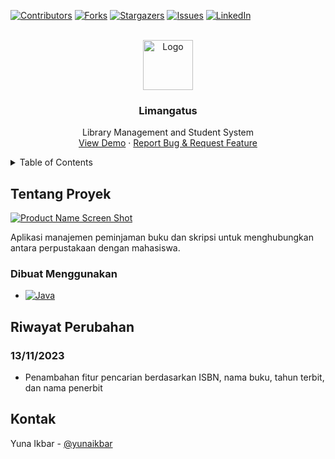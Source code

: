 [![Contributors][contributors-shield]][contributors-url]
[![Forks][forks-shield]][forks-url]
[![Stargazers][stars-shield]][stars-url]
[![Issues][issues-shield]][issues-url]
[![LinkedIn][linkedin-shield]][linkedin-url]



<!-- PROJECT LOGO -->
<br />
<div align="center">
  <a href="https://github.com/za1dGodspeed/project-limangatus">
    <img src="https://i.ibb.co/CBFFkrh/3861b89b-5370-4534-9b1d-a04d221fac45.jpg" alt="Logo" width="80" height="80">
  </a>

<h3 align="center">Limangatus</h3>

  <p align="center">
    Library Management and Student System
    <br />
    <a href="https://github.com/za1dGodspeed/project-limangatus">View Demo</a>
    ·
    <a href="https://github.com/za1dGodspeed/project-limangatus/issues">Report Bug & Request Feature</a>
  </p>
</div>



<!-- TABLE OF CONTENTS -->
<details>
  <summary>Table of Contents</summary>
  <ol>
    <li>
      <a href="#tentang-proyek">Tentang Proyek</a>
      <ul>
        <li><a href="#dibuat-menggunakan">Dibuat menggunakan</a></li>
      </ul>
    </li>
    <li>
      <a href="#kontak">Kontak</a>
    </li>
  </ol>
</details>



<!-- ABOUT THE PROJECT -->
## Tentang Proyek

[![Product Name Screen Shot][product-screenshot]](https://github.com/za1dGodspeed/project-limangatus)

Aplikasi manajemen peminjaman buku dan skripsi untuk menghubungkan antara perpustakaan dengan mahasiswa.

### Dibuat Menggunakan

* [![Java][Java]][Java-url]

## Riwayat Perubahan

### 13/11/2023
- Penambahan fitur pencarian berdasarkan ISBN, nama buku, tahun terbit, dan nama penerbit

<!-- CONTACT -->
## Kontak

Yuna Ikbar - [@yunaikbar](https://linkedin.com/in/yunaikbar)


<!-- MARKDOWN LINKS & IMAGES -->
<!-- https://www.markdownguide.org/basic-syntax/#reference-style-links -->
[contributors-shield]: https://img.shields.io/github/contributors/za1dGodspeed/project-limangatus.svg?style=for-the-badge
[contributors-url]: https://github.com/za1dGodspeed/project-limangatus/graphs/contributors
[forks-shield]: https://img.shields.io/github/forks/za1dGodspeed/project-limangatus.svg?style=for-the-badge
[forks-url]: https://github.com/za1dGodspeed/project-limangatus/network/members
[stars-shield]: https://img.shields.io/github/stars/za1dGodspeed/project-limangatus.svg?style=for-the-badge
[stars-url]: https://github.com/za1dGodspeed/project-limangatus/stargazers
[issues-shield]: https://img.shields.io/github/issues/za1dGodspeed/project-limangatus.svg?style=for-the-badge
[issues-url]: https://github.com/za1dGodspeed/project-limangatus/issues
[license-shield]: https://img.shields.io/github/license/za1dGodspeed/project-limangatus.svg?style=for-the-badge
[license-url]: https://github.com/github_username/repo_name/blob/master/LICENSE.txt
[linkedin-shield]: https://img.shields.io/badge/-LinkedIn-black.svg?style=for-the-badge&logo=linkedin&colorB=555
[linkedin-url]: https://linkedin.com/in/yunaikbar
[product-screenshot]: https://i.ibb.co/CBFFkrh/3861b89b-5370-4534-9b1d-a04d221fac45.jpg
[Next.js]: https://img.shields.io/badge/next.js-000000?style=for-the-badge&logo=nextdotjs&logoColor=white
[Next-url]: https://nextjs.org/
[React.js]: https://img.shields.io/badge/React-20232A?style=for-the-badge&logo=react&logoColor=61DAFB
[React-url]: https://reactjs.org/
[Vue.js]: https://img.shields.io/badge/Vue.js-35495E?style=for-the-badge&logo=vuedotjs&logoColor=4FC08D
[Vue-url]: https://vuejs.org/
[Angular.io]: https://img.shields.io/badge/Angular-DD0031?style=for-the-badge&logo=angular&logoColor=white
[Angular-url]: https://angular.io/
[Svelte.dev]: https://img.shields.io/badge/Svelte-4A4A55?style=for-the-badge&logo=svelte&logoColor=FF3E00
[Svelte-url]: https://svelte.dev/
[Laravel.com]: https://img.shields.io/badge/Laravel-FF2D20?style=for-the-badge&logo=laravel&logoColor=white
[Laravel-url]: https://laravel.com
[Bootstrap.com]: https://img.shields.io/badge/Bootstrap-563D7C?style=for-the-badge&logo=bootstrap&logoColor=white
[Bootstrap-url]: https://getbootstrap.com
[JQuery.com]: https://img.shields.io/badge/jQuery-0769AD?style=for-the-badge&logo=jquery&logoColor=white
[JQuery-url]: https://jquery.com
[Java]: https://img.shields.io/badge/Java-ED8B00?style=for-the-badge&logo=openjdk&logoColor=white
[Java-url]: https://www.java.com/
